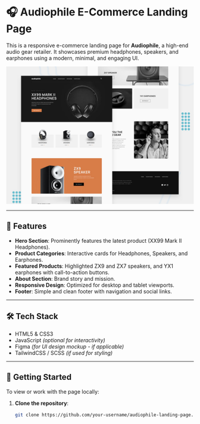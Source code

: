 # 🎧 Audiophile E-Commerce Landing Page

This is a responsive e-commerce landing page for **Audiophile**, a high-end audio gear retailer. It showcases premium headphones, speakers, and earphones using a modern, minimal, and engaging UI.

![Preview](./preview.jpg)

---

## 📌 Features

- **Hero Section**: Prominently features the latest product (XX99 Mark II Headphones).
- **Product Categories**: Interactive cards for Headphones, Speakers, and Earphones.
- **Featured Products**: Highlighted ZX9 and ZX7 speakers, and YX1 earphones with call-to-action buttons.
- **About Section**: Brand story and mission.
- **Responsive Design**: Optimized for desktop and tablet viewports.
- **Footer**: Simple and clean footer with navigation and social links.

---

## 🛠️ Tech Stack

- HTML5 & CSS3
- JavaScript *(optional for interactivity)*
- Figma *(for UI design mockup - if applicable)*
- TailwindCSS / SCSS *(if used for styling)*

---

## 🚀 Getting Started

To view or work with the page locally:

1. **Clone the repository**:
   ```bash
   git clone https://github.com/your-username/audiophile-landing-page.git

